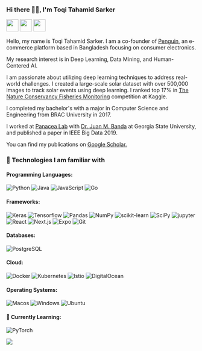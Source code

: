### Hi there 🙋‍♂️, I'm Toqi Tahamid Sarker


<p align='left'>
<a href="https://twitter.com/toqitahamid"><img height="32" src="https://img.shields.io/badge/Twitter-1DA1F2?style=for-the-badge&logo=twitter&logoColor=white"></a>
<a href="https://www.linkedin.com/in/toqi/"><img height="32" src="https://img.shields.io/badge/LinkedIn-0077B5?style=for-the-badge&logo=linkedin&logoColor=white"></a>
<a href="https://scholar.google.com/citations?user=i1SmuwYAAAAJ&amp;hl=en"><img height="32" src="https://img.shields.io/badge/Google_Scholar-4285F4?style=for-the-badge&logo=google-scholar&logoColor=white"></a>

Hello, my name is Toqi Tahamid Sarker. I am a co-founder of <a href="https://www.penguin.com.bd/">Penguin</a>, an e-commerce platform based in Bangladesh focusing on consumer electronics. 


My research interest is in Deep Learning, Data Mining, and Human-Centered AI.


I am passionate about utilizing deep learning techniques to address real-world challenges. I created a large-scale solar dataset with over 500,000 images to track solar events using deep learning. I ranked top 17% in <a href="https://www.kaggle.com/c/the-nature-conservancy-fisheries-monitoring">The Nature Conservancy Fisheries Monitoring</a> competition at Kaggle.

I completed my bachelor's with a major in Computer Science and Engineering from BRAC University in 2017.

I worked at <a href="http://www.panacealab.org/">Panacea Lab</a> with <a href="http://www.jmbanda.com/">Dr. Juan M. Banda</a> at Georgia State University, and published a paper in IEEE Big Data 2019.

You can find my publications on <a href="https://scholar.google.com/citations?user=i1SmuwYAAAAJ&amp;hl=en">Google Scholar.</a>



### 🚀️ Technologies I am familiar with

#### Programming Languages:
![Python](https://img.shields.io/badge/Python-FFD43B?style=for-the-badge&logo=python&logoColor=blue)
![Java](https://img.shields.io/badge/OpenJDK-FFFFFF.svg?style=for-the-badge&logo=OpenJDK&logoColor=black)
![JavaScript](https://img.shields.io/badge/JavaScript-323330?style=for-the-badge&logo=javascript&logoColor=F7DF1E)
![Go](https://img.shields.io/badge/Go-00ADD8.svg?style=for-the-badge&logo=Go&logoColor=white)


#### Frameworks:
![Keras](https://img.shields.io/badge/Keras-D00000?style=for-the-badge&logo=Keras&logoColor=white)
![Tensorflow](https://img.shields.io/badge/TensorFlow-FF6F00?style=for-the-badge&logo=TensorFlow&logoColor=white)
![Pandas](https://img.shields.io/badge/Pandas-2C2D72?style=for-the-badge&logo=pandas&logoColor=white)
![NumPy](https://img.shields.io/badge/Numpy-777BB4?style=for-the-badge&logo=numpy&logoColor=white)
![scikit-learn](https://img.shields.io/badge/scikit_learn-F7931E?style=for-the-badge&logo=scikit-learn&logoColor=white)
![SciPy](https://img.shields.io/badge/SciPy-654FF0?style=for-the-badge&logo=SciPy&logoColor=whit)
![jupyter](https://img.shields.io/badge/Jupyter-F37626.svg?&style=for-the-badge&logo=Jupyter&logoColor=white)
![React](https://img.shields.io/badge/React-20232A?style=for-the-badge&logo=react&logoColor=61DAFB)
![Next.js](https://img.shields.io/badge/next.js-000000?style=for-the-badge&logo=nextdotjs&logoColor=white)
![Expo](https://img.shields.io/badge/Expo-1B1F23?style=for-the-badge&logo=expo&logoColor=white)
![Git](https://img.shields.io/badge/GIT-E44C30?style=for-the-badge&logo=git&logoColor=white)


#### Databases:
![PostgreSQL](https://img.shields.io/badge/PostgreSQL-316192?style=for-the-badge&logo=postgresql&logoColor=white)


#### Cloud:
![Docker](https://img.shields.io/badge/Docker-2CA5E0?style=for-the-badge&logo=docker&logoColor=white)
![Kubernetes](https://img.shields.io/badge/kubernetes-326ce5.svg?&style=for-the-badge&logo=kubernetes&logoColor=white)
![Istio](https://img.shields.io/badge/Istio-466BB0?style=for-the-badge&logo=Istio&logoColor=white)
![DigitalOcean](https://img.shields.io/badge/Digital_Ocean-0080FF?style=for-the-badge&logo=DigitalOcean&logoColor=white)


#### Operating Systems:
![Macos](https://img.shields.io/badge/macOS-000000.svg?style=for-the-badge&logo=macOS&logoColor=white)
![Windows](https://img.shields.io/badge/Windows-0078D6.svg?style=for-the-badge&logo=Windows&logoColor=white)
![Ubuntu](https://img.shields.io/badge/Ubuntu-E95420.svg?style=for-the-badge&logo=Ubuntu&logoColor=white)


#### 🌱 Currently Learning: 
![PyTorch](https://img.shields.io/badge/PyTorch-EE4C2C.svg?style=for-the-badge&logo=PyTorch&logoColor=white)


![](https://komarev.com/ghpvc/?username=toqitahamid&style=for-the-badge&color=grey)